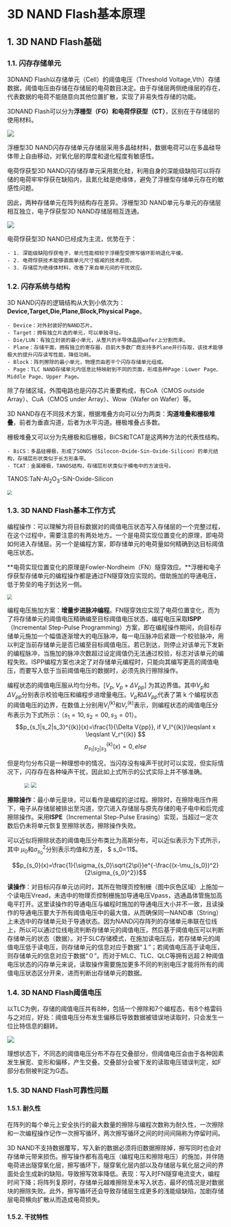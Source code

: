 # 3D NAND Flash基本原理
##  1. <a name='DNANDFlash'></a>3D NAND Flash基础
###  1.1. <a name=''></a>闪存存储单元
3DNAND Flash以存储单元（Cell）的阈值电压（Threshold Voltage,Vth）存储数据，阈值电压由存储在存储层的电荷数目决定。由于存储层两侧绝缘层的存在，代表数据的电荷不能随意向其他位置扩散，实现了非易失性存储的功能。


3DNAND Flash可以分为**浮栅型（FG）**和**电荷俘获型（CT）**，区别在于存储层的使用材料。

<img src="./pic/FG_CT.png">

浮栅型3D NAND闪存存储单元存储层采用多晶硅材料，数据电荷可以在多晶硅导体带上自由移动，对氧化层的厚度和退化程度有敏感性。

电荷俘获型3D NAND闪存储存单元采用氮化硅，利用自身的深能级缺陷可以将存储的电荷牢牢俘获在缺陷内，且氮化硅是绝缘体，避免了浮栅型存储单元存在的敏感性问题。

因此，两种存储单元在阵列结构存在差异。浮栅型3D NAND单元与单元的存储层相互独立，电子俘获型3D NAND存储层相互连通。

<img src="./pic/FG_CT_cell_structure.png">

电荷俘获型3D NAND已经成为主流，优势在于：

    - 1. 深能级缺陷俘获电子，单元性能相较于浮栅型受擦写循环影响退化平缓。
    - 2. 电荷俘获技术能够直面单元尺寸缩减的技术趋势。
    - 3. 存储层为绝缘体材料，改善了来自单元间的干扰效应。
###  1.2. <a name='-1'></a>闪存系统与结构
3D NAND闪存的逻辑结构从大到小依次为：**Device,Target,Die,Plane,Block,Physical Page**。

    - Device：对外封装好的NAND芯片。
    - Target：拥有独立片选的单元，可以单独寻址。
    - Die/LUN：有独立封装的最小单元，从整片的半导体晶圆wafer上分割而来。
    - Plane：存储平面，拥有独立的寄存器，目前大多数厂商支持多Plane并行存取，该技术能够极大的提升闪存读写性能，降低功耗。
    - Block：阵列擦除的最小单元，物理页由若干个闪存存储单元组成。
    - Page：TLC NAND存储单元内信息比特映射到不同的页面，形成各种Page：Lower Page、Middle Page、Upper Page。

除了存储区域，外围电路也是闪存芯片重要构成，有CoA（CMOS outside Array）、CuA（CMOS under Array）、Wow（Wafer on Wafer）等。

3D NAND存在不同技术方案，根据堆叠方向可以分为两类：**沟道堆叠和栅极堆叠**，前者为垂直沟道，后者为水平沟道。栅极堆叠占多数。

栅极堆叠又可以分为先栅极和后栅极，BiCS和TCAT是这两种方法的代表性结构。

    - BiCS：多晶硅栅极，形成了SONOS（Silocon-Oxide-Sin-Oxide-Silicon）的单元结构，存储层形状类似于长方形条带。
    - TCAT：金属栅极，TANOS结构，存储层形状类似于模电中的方波信号。
    
TANOS:TaN-Al<sub>2</sub>O<sub>3</sub>-SiN-Oxide-Silicon

<img src="./pic/vertical_horizonal_structure.png" style="zoom:70%">

###  1.3. <a name='DNANDFlash-1'></a>3D NAND Flash基本工作方式
编程操作：可以理解为将目标数据对的阈值电压状态写入存储层的一个完整过程，在这个过程中，需要注意的有两处地方。一个是电荷实现位置变化的原理，即电荷如何进入存储层。另一个是编程方案，即存储单元的电荷量如何精确到达目标阈值电压状态。

**电荷实现位置变化的原理是Fowler-Nordheim（FN）隧穿效应。**浮栅和电子俘获型存储单元的编程操作都是通过FN隧穿效应实现的。借助施加的导通电压，低于势垒的电子到达另一侧。

<img src="./pic/3D_NAND_FN.png" style="zoom:70%">

编程电压施加方案：**增量步进脉冲编程**。FN隧穿效应实现了电荷位置变化，而为了将存储单元的阈值电压精确编至目标阈值电压状态，编程电压采取**ISPP**（Incremental Step-Pulse Programming）方案，即在编程操作期间，向目标存储单元施加一个幅值逐渐增大的电压脉冲，每一电压脉冲后紧跟一个校验脉冲，用以判定当前存储单元是否已编至目标阈值电压。若已到达，则停止对该单元下发新的编程脉冲，当施加的脉冲次数超过设定阈值仍无法通过校验，标志对该单元的编程失败。ISPP编程方案也决定了对存储单元编程时，只能向其编写更高的阈值电压，而要写入低于当前阈值电压的数据时，必须先执行擦除操作。

编程状态的阈值电压服从均匀分布。$[V_p,V_p+\Delta V_{pp}]$ 为其边界值。其中$V_p$和$\Delta V_{pp}$分别表示校验电压和编程步进增量电压。$V_p$和$\Delta V_{pp}$代表了第 k 个编程状态的阈值电压的边界，在数值上分别用$V_l^{(k)}$和$V_r^{(k)}$表示，则编程状态的阈值电压分布表示为下式所示：（$s_1=10,s_2=00,s_3=01$）。
$$p_{s_1|s_2|s_3}^{(k)}(x)=\frac{1}{\Delta V{pp}}, if V_l^{(k)}\leqslant x \leqslant V_r^{(k)}
$$
$$p_{s_1|s_2|s_3}^{(k)}(x)=0,else$$

但是均匀分布只是一种理想中的情况，当闪存没有噪声干扰时可以实现，但实际情况下，闪存存在各种噪声干扰，因此如上式所示的公式实际上并不够准确。

<figure class="half">
    <img src="./pic/ISPP.png" style="zoom:70%">
    <img src="./pic/ISPP_2.png" style="zoom:80%">
</figure>

**擦除操作**：最小单元是块，可以看作是编程的逆过程。擦除时，在擦除电压作用下，电子从存储层被排出至沟道，空穴进入存储层与原先存储的电子电中和后完成擦除操作。采用**ISPE**（Incremental Step-Pulse Erasing）实现，当超过一定次数后仍未将单元恢复至擦除状态，擦除操作失败。

可以近似将擦除状态的阈值电压分布类比为高斯分布，可以近似表示为下式所示，其中 $\mu_0$和$\sigma^2_{s_0}$分别表示均值和方差， $ s_0=11$。

$$p_{s_0}(x)=\frac{1}{\sigma_{s_0}\sqrt{2\pi}}e^{-\frac{(x-\mu_{s_0})^2}{2\sigma_{s_0}^2}}$$


**读操作**：对目标闪存单元访问时，其所在物理页控制栅（图中灰色区域）上施加一个读电压Vread，未选中的物理页控制栅施加导通电压Vpass，选通晶体管施加高电平打开。这里读操作的导通电压与编程时施加的导通电压大小并不一致，且读操作的导通电压要大于所有阈值电压中的最大值，从而确保同一NAND串（String）上未选中的存储单元处于导通状态。因为NAND闪存阵列的存储单元串联在位线上，所以可以通过位线电流判断存储单元的阈值电压，然后基于阈值电压可以判断存储单元的状态（数据）。对于SLC存储模式，在施加读电压后，若存储单元的阈值电压低于读电压，则存储单元的信息对应于数据“１”；若阈值电压高于读电压，则存储单元的信息对应于数据“０”。而对于MLC、TLC、QLC等拥有远超２种阈值电压状态的闪存单元来说，读取操作需要施加更多不同的判别电压才能将所有的阈值电压状态区分开来，进而判断出存储单元的数据。

###  1.4. <a name='DNANDFlash-1'></a>3D NAND Flash阈值电压
以TLC为例，存储的阈值电压共有8种，包括一个擦除和7个编程态，有8个格雷码与之对应，好处：阈值电压分布发生偏移后导致数据被错误地读取时，只会发生一位比特信息的翻转。

<img src="./pic/TLC_voltage.png">

理想状态下，不同态的阈值电压分布不存在交叠部分，但阈值电压会由于各种因素发生展宽、变形和偏移，产生交叠。交叠部分会被下发的读取电压错误判定，如F部分右侧被判定为G态。

###  1.5. <a name='DNANDFlash-1'></a>3D NAND Flash可靠性问题
####  1.5.1. <a name='-1'></a>耐久性
在阵列的每个单元上安全执行的最大数量的擦除与编程次数称为耐久性，一次擦除和一次编程操作记作一次擦写循环，两次擦写循环之间的时间间隔称为停留时间。

3D NAND不支持数据覆写，写入新的数据必须将旧数据擦除掉，擦写同时也会对存储单元带来损伤。擦写操作都有高电压（编程电压和擦除电压）的施加，并伴随电荷进出隧穿氧化层，擦写循环下，隧穿氧化层内部以及存储层与氧化层之间的界面处会生成新的缺陷，导致擦写效率降低。表现：写入时FN隧穿电流变大，编程时间下降；将阵列复原时，存储单元越难擦除至未写入状态，最坏的情况是对数据块的擦除失败。此外，擦写循环还会导致存储层生成更多的浅能级缺陷，加剧存储层电荷横向扩散从而造成电荷损失。

####  1.5.2. <a name='-1'></a>干扰特性


